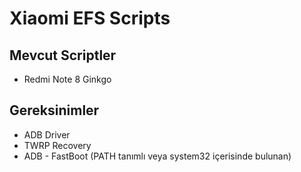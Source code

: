 # Xiaomi EFS Scripts
## Mevcut Scriptler
- Redmi Note 8 Ginkgo
## Gereksinimler
- ADB Driver
- TWRP Recovery
- ADB - FastBoot (PATH tanımlı veya system32 içerisinde bulunan)
